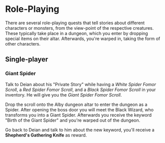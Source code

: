 Role-Playing
=============================================================================

There are several role-playing quests that tell stories about different
characters or monsters, from the view-point of the respective creatures.
These typically take place in a dungeon, which you enter by dropping
special items on their altar. Afterwards, you're warped in, taking the
form of other characters.

Single-player
-----------------------------------------------------------------------------

### Giant Spider

Talk to Deian about his "Private Story" while having a *White Spider Fomor
Scroll*, a *Red Spider Fomor Scroll*, and a *Black Spider Fomor Scroll* in
your inventory. He will give you the *Giant Spider Fomor Scroll*.

Drop the scroll onto the Alby dungeon altar to enter the dungeon as a Spider.
After opening the boss door you will meet the Black Wizard, who transforms
you into a Giant Spider. Afterwards you receive the keyword "Birth of the
Giant Spider" and you're warped out of the dungeon.

Go back to Deian and talk to him about the new keyword, you'll receive a
**Shepherd's Gathering Knife** as reward.
